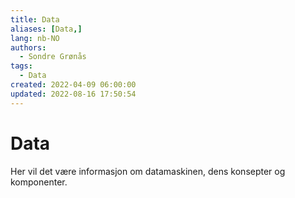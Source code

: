 ```yaml
---
title: Data
aliases: [Data,]
lang: nb-NO
authors:
  - Sondre Grønås
tags:
  - Data
created: 2022-04-09 06:00:00
updated: 2022-08-16 17:50:54
---
```

# Data
Her vil det være informasjon om datamaskinen, dens konsepter og komponenter.

